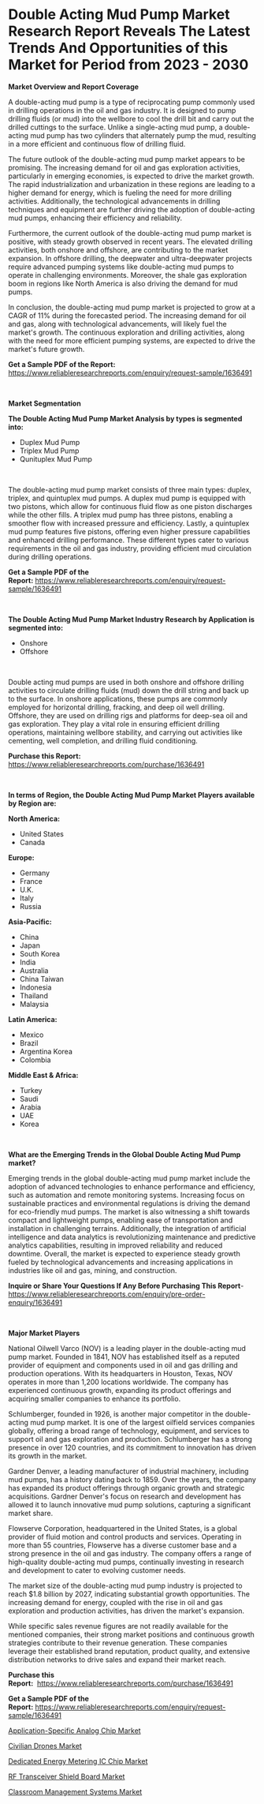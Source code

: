 <p><h1>Double Acting Mud Pump Market Research Report Reveals The Latest Trends And Opportunities of this Market for Period from 2023 - 2030</h1></p><p><strong>Market Overview and Report Coverage</strong></p>
<p><p>A double-acting mud pump is a type of reciprocating pump commonly used in drilling operations in the oil and gas industry. It is designed to pump drilling fluids (or mud) into the wellbore to cool the drill bit and carry out the drilled cuttings to the surface. Unlike a single-acting mud pump, a double-acting mud pump has two cylinders that alternately pump the mud, resulting in a more efficient and continuous flow of drilling fluid.</p><p>The future outlook of the double-acting mud pump market appears to be promising. The increasing demand for oil and gas exploration activities, particularly in emerging economies, is expected to drive the market growth. The rapid industrialization and urbanization in these regions are leading to a higher demand for energy, which is fueling the need for more drilling activities. Additionally, the technological advancements in drilling techniques and equipment are further driving the adoption of double-acting mud pumps, enhancing their efficiency and reliability.</p><p>Furthermore, the current outlook of the double-acting mud pump market is positive, with steady growth observed in recent years. The elevated drilling activities, both onshore and offshore, are contributing to the market expansion. In offshore drilling, the deepwater and ultra-deepwater projects require advanced pumping systems like double-acting mud pumps to operate in challenging environments. Moreover, the shale gas exploration boom in regions like North America is also driving the demand for mud pumps.</p><p>In conclusion, the double-acting mud pump market is projected to grow at a CAGR of 11% during the forecasted period. The increasing demand for oil and gas, along with technological advancements, will likely fuel the market's growth. The continuous exploration and drilling activities, along with the need for more efficient pumping systems, are expected to drive the market's future growth.</p></p>
<p><strong>Get a Sample PDF of the Report:</strong> <a href="https://www.reliableresearchreports.com/enquiry/request-sample/1636491">https://www.reliableresearchreports.com/enquiry/request-sample/1636491</a></p>
<p>&nbsp;</p>
<p><strong>Market Segmentation</strong></p>
<p><strong>The Double Acting Mud Pump Market Analysis by types is segmented into:</strong></p>
<p><ul><li>Duplex Mud Pump</li><li>Triplex Mud Pump</li><li>Qunituplex Mud Pump</li></ul></p>
<p>&nbsp;</p>
<p><p>The double-acting mud pump market consists of three main types: duplex, triplex, and quintuplex mud pumps. A duplex mud pump is equipped with two pistons, which allow for continuous fluid flow as one piston discharges while the other fills. A triplex mud pump has three pistons, enabling a smoother flow with increased pressure and efficiency. Lastly, a quintuplex mud pump features five pistons, offering even higher pressure capabilities and enhanced drilling performance. These different types cater to various requirements in the oil and gas industry, providing efficient mud circulation during drilling operations.</p></p>
<p><strong>Get a Sample PDF of the Report:</strong>&nbsp;<a href="https://www.reliableresearchreports.com/enquiry/request-sample/1636491">https://www.reliableresearchreports.com/enquiry/request-sample/1636491</a></p>
<p>&nbsp;</p>
<p><strong>The Double Acting Mud Pump Market Industry Research by Application is segmented into:</strong></p>
<p><ul><li>Onshore</li><li>Offshore</li></ul></p>
<p>&nbsp;</p>
<p><p>Double acting mud pumps are used in both onshore and offshore drilling activities to circulate drilling fluids (mud) down the drill string and back up to the surface. In onshore applications, these pumps are commonly employed for horizontal drilling, fracking, and deep oil well drilling. Offshore, they are used on drilling rigs and platforms for deep-sea oil and gas exploration. They play a vital role in ensuring efficient drilling operations, maintaining wellbore stability, and carrying out activities like cementing, well completion, and drilling fluid conditioning.</p></p>
<p><strong>Purchase this Report:</strong>&nbsp; <a href="https://www.reliableresearchreports.com/purchase/1636491">https://www.reliableresearchreports.com/purchase/1636491</a></p>
<p>&nbsp;</p>
<p><strong>In terms of Region, the Double Acting Mud Pump Market Players available by Region are:</strong></p>
<p>
    <p> <strong> North America: </strong>
        <ul>
            <li>United States</li>
            <li>Canada</li>
        </ul>
        </p> 
    <p> <strong> Europe: </strong>
        <ul>
            <li>Germany</li>
            <li>France</li>
            <li>U.K.</li>
            <li>Italy</li>
            <li>Russia</li>
        </ul>
        </p> 
    <p> <strong> Asia-Pacific: </strong>
        <ul>
            <li>China</li>
            <li>Japan</li>
            <li>South Korea</li>
            <li>India</li>
            <li>Australia</li>
            <li>China Taiwan</li>
            <li>Indonesia</li>
            <li>Thailand</li>
            <li>Malaysia</li>
        </ul>
        </p> 
    <p> <strong> Latin America: </strong>
        <ul>
            <li>Mexico</li>
            <li>Brazil</li>
            <li>Argentina Korea</li>
            <li>Colombia</li>
        </ul>
        </p> 
    <p> <strong> Middle East & Africa: </strong>
        <ul>
            <li>Turkey</li>
            <li>Saudi</li>
            <li>Arabia</li>
            <li>UAE</li>
            <li>Korea</li>
        </ul>
    </p>
    </p>
<p>&nbsp;</p>
<p><strong>What are the Emerging Trends in the Global Double Acting Mud Pump market?</strong></p>
<p><p>Emerging trends in the global double-acting mud pump market include the adoption of advanced technologies to enhance performance and efficiency, such as automation and remote monitoring systems. Increasing focus on sustainable practices and environmental regulations is driving the demand for eco-friendly mud pumps. The market is also witnessing a shift towards compact and lightweight pumps, enabling ease of transportation and installation in challenging terrains. Additionally, the integration of artificial intelligence and data analytics is revolutionizing maintenance and predictive analytics capabilities, resulting in improved reliability and reduced downtime. Overall, the market is expected to experience steady growth fueled by technological advancements and increasing applications in industries like oil and gas, mining, and construction.</p></p>
<p><strong>Inquire or Share Your Questions If Any Before Purchasing This Report</strong>- <a href="https://www.reliableresearchreports.com/enquiry/pre-order-enquiry/1636491">https://www.reliableresearchreports.com/enquiry/pre-order-enquiry/1636491</a></p>
<p>&nbsp;</p>
<p><strong>Major Market Players</strong></p>
<p><p>National Oilwell Varco (NOV) is a leading player in the double-acting mud pump market. Founded in 1841, NOV has established itself as a reputed provider of equipment and components used in oil and gas drilling and production operations. With its headquarters in Houston, Texas, NOV operates in more than 1,200 locations worldwide. The company has experienced continuous growth, expanding its product offerings and acquiring smaller companies to enhance its portfolio.</p><p>Schlumberger, founded in 1926, is another major competitor in the double-acting mud pump market. It is one of the largest oilfield services companies globally, offering a broad range of technology, equipment, and services to support oil and gas exploration and production. Schlumberger has a strong presence in over 120 countries, and its commitment to innovation has driven its growth in the market.</p><p>Gardner Denver, a leading manufacturer of industrial machinery, including mud pumps, has a history dating back to 1859. Over the years, the company has expanded its product offerings through organic growth and strategic acquisitions. Gardner Denver's focus on research and development has allowed it to launch innovative mud pump solutions, capturing a significant market share.</p><p>Flowserve Corporation, headquartered in the United States, is a global provider of fluid motion and control products and services. Operating in more than 55 countries, Flowserve has a diverse customer base and a strong presence in the oil and gas industry. The company offers a range of high-quality double-acting mud pumps, continually investing in research and development to cater to evolving customer needs.</p><p>The market size of the double-acting mud pump industry is projected to reach $1.8 billion by 2027, indicating substantial growth opportunities. The increasing demand for energy, coupled with the rise in oil and gas exploration and production activities, has driven the market's expansion.</p><p>While specific sales revenue figures are not readily available for the mentioned companies, their strong market positions and continuous growth strategies contribute to their revenue generation. These companies leverage their established brand reputation, product quality, and extensive distribution networks to drive sales and expand their market reach.</p></p>
<p><strong>Purchase this Report:</strong>&nbsp;&nbsp;<a href="https://www.reliableresearchreports.com/purchase/1636491">https://www.reliableresearchreports.com/purchase/1636491</a></p>
<p></p>
<p><strong>Get a Sample PDF of the Report:</strong>&nbsp;<a href="https://www.reliableresearchreports.com/enquiry/request-sample/1636491">https://www.reliableresearchreports.com/enquiry/request-sample/1636491</a></p>
<p><p><a href="https://www.linkedin.com/pulse/application-specific-analog-chip-market-share-amp-new-trends-72ref/">Application-Specific Analog Chip Market</a></p><p><a href="https://medium.com/@sink.pay.sand/civilian-drones-market-the-key-to-successful-business-strategy-forecast-till-2030-52934cfd8c5a">Civilian Drones Market</a></p><p><a href="https://www.linkedin.com/pulse/dedicated-energy-metering-ic-chip-market-size-2023-jyvdf/">Dedicated Energy Metering IC Chip Market</a></p><p><a href="https://www.linkedin.com/pulse/rf-transceiver-shield-board-market-insights-players-forecast-ogkmf/">RF Transceiver Shield Board Market</a></p><p><a href="https://medium.com/@press.bell.sigh/classroom-management-systems-market-size-cagr-trends-2024-2030-88276eb8a3d3">Classroom Management Systems Market</a></p></p>